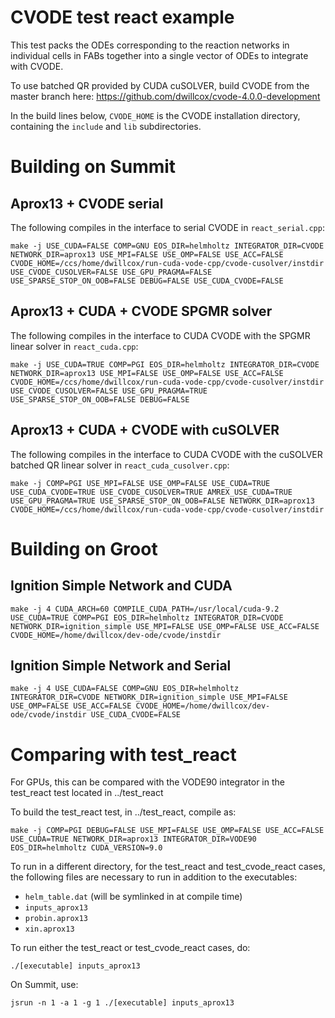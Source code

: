 # CVODE test react example

This test packs the ODEs corresponding to the reaction networks in
individual cells in FABs together into a single vector of ODEs to
integrate with CVODE.

To use batched QR provided by CUDA cuSOLVER, build CVODE from the
master branch here:
https://github.com/dwillcox/cvode-4.0.0-development

In the build lines below, `CVODE_HOME` is the CVODE installation
directory, containing the `include` and `lib` subdirectories.

# Building on Summit

## Aprox13 + CVODE serial

The following compiles in the interface to serial CVODE in `react_serial.cpp`:

```
make -j USE_CUDA=FALSE COMP=GNU EOS_DIR=helmholtz INTEGRATOR_DIR=CVODE NETWORK_DIR=aprox13 USE_MPI=FALSE USE_OMP=FALSE USE_ACC=FALSE CVODE_HOME=/ccs/home/dwillcox/run-cuda-vode-cpp/cvode-cusolver/instdir USE_CVODE_CUSOLVER=FALSE USE_GPU_PRAGMA=FALSE USE_SPARSE_STOP_ON_OOB=FALSE DEBUG=FALSE USE_CUDA_CVODE=FALSE
```

## Aprox13 + CUDA + CVODE SPGMR solver

The following compiles in the interface to CUDA CVODE with the SPGMR linear solver in `react_cuda.cpp`:

```
make -j USE_CUDA=TRUE COMP=PGI EOS_DIR=helmholtz INTEGRATOR_DIR=CVODE NETWORK_DIR=aprox13 USE_MPI=FALSE USE_OMP=FALSE USE_ACC=FALSE CVODE_HOME=/ccs/home/dwillcox/run-cuda-vode-cpp/cvode-cusolver/instdir USE_CVODE_CUSOLVER=FALSE USE_GPU_PRAGMA=TRUE USE_SPARSE_STOP_ON_OOB=FALSE DEBUG=FALSE
```

## Aprox13 + CUDA + CVODE with cuSOLVER

The following compiles in the interface to CUDA CVODE with the cuSOLVER batched QR linear solver in `react_cuda_cusolver.cpp`:

```
make -j COMP=PGI USE_MPI=FALSE USE_OMP=FALSE USE_CUDA=TRUE USE_CUDA_CVODE=TRUE USE_CVODE_CUSOLVER=TRUE AMREX_USE_CUDA=TRUE USE_GPU_PRAGMA=TRUE USE_SPARSE_STOP_ON_OOB=FALSE NETWORK_DIR=aprox13 CVODE_HOME=/ccs/home/dwillcox/run-cuda-vode-cpp/cvode-cusolver/instdir
```

# Building on Groot

## Ignition Simple Network and CUDA

```
make -j 4 CUDA_ARCH=60 COMPILE_CUDA_PATH=/usr/local/cuda-9.2 USE_CUDA=TRUE COMP=PGI EOS_DIR=helmholtz INTEGRATOR_DIR=CVODE NETWORK_DIR=ignition_simple USE_MPI=FALSE USE_OMP=FALSE USE_ACC=FALSE CVODE_HOME=/home/dwillcox/dev-ode/cvode/instdir
```

## Ignition Simple Network and Serial

```
make -j 4 USE_CUDA=FALSE COMP=GNU EOS_DIR=helmholtz INTEGRATOR_DIR=CVODE NETWORK_DIR=ignition_simple USE_MPI=FALSE USE_OMP=FALSE USE_ACC=FALSE CVODE_HOME=/home/dwillcox/dev-ode/cvode/instdir USE_CUDA_CVODE=FALSE
```

# Comparing with test_react

For GPUs, this can be compared with the VODE90 integrator in the
test_react test located in ../test_react

To build the test_react test, in ../test_react, compile as:

```
make -j COMP=PGI DEBUG=FALSE USE_MPI=FALSE USE_OMP=FALSE USE_ACC=FALSE USE_CUDA=TRUE NETWORK_DIR=aprox13 INTEGRATOR_DIR=VODE90 EOS_DIR=helmholtz CUDA_VERSION=9.0
```

To run in a different directory, for the test_react and
test_cvode_react cases, the following files are necessary to run in
addition to the executables:

- `helm_table.dat` (will be symlinked in at compile time)
- `inputs_aprox13`
- `probin.aprox13`
- `xin.aprox13`

To run either the test_react or test_cvode_react cases, do:

```
./[executable] inputs_aprox13
```

On Summit, use:

```
jsrun -n 1 -a 1 -g 1 ./[executable] inputs_aprox13
```


